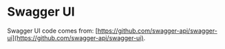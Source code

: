 # Swagger UI

Swagger UI code comes from: [https://github.com/swagger-api/swagger-ui](https://github.com/swagger-api/swagger-ui).
